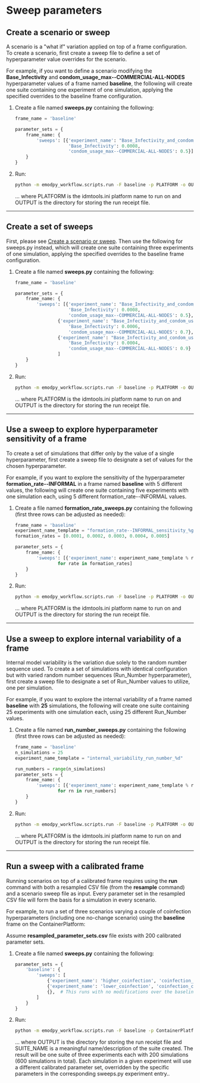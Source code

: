 # Sweep parameters

## Create a scenario or sweep

A scenario is a "what if" variation applied on top of a frame configuration. To create a scenario, first create a sweep
file to define a set of hyperparameter value overrides for the scenario.

For example, if you want to define a scenario modifying the **Base_Infectivity** and 
**condom_usage_max--COMMERCIAL-ALL-NODES** hyperparameter values of a frame named **baseline**, the following will
create one suite containing one experiment of one simulation, applying the specified overrides to the baseline frame
configuration.

1. Create a file named **sweeps.py** containing the following:

    ```python linenums="1"
    frame_name = 'baseline'

    parameter_sets = {
        frame_name: {
            'sweeps': [{'experiment_name': "Base_Infectivity_and_condom_usage_max_scenario",
                        'Base_Infectivity': 0.0008,
                        'condom_usage_max--COMMERCIAL-ALL-NODES': 0.5}]
        }
    }
    ```

2. Run:

    ```bash
    python -m emodpy_workflow.scripts.run -F baseline -p PLATFORM -o OUTPUT -N BaseInfectivityAndCondomMaxScenario -S sweeps.py
    ```

    ... where PLATFORM is the idmtools.ini platform name to run on and  OUTPUT is the directory for storing the run receipt 
    file.

---

## Create a set of sweeps

First, please see [Create a scenario or sweep](#create-a-scenario-or-sweep). Then use the following for sweeps.py instead, which 
will create one suite containing three experiments of one simulation, applying the specified overrides to the baseline frame
configuration.

1. Create a file named **sweeps.py** containing the following:

    ```python linenums="1"
    frame_name = 'baseline'

    parameter_sets = {
        frame_name: {
            'sweeps': [{'experiment_name': "Base_Infectivity_and_condom_usage_max_scenario_1",
                        'Base_Infectivity': 0.0008,
                        'condom_usage_max--COMMERCIAL-ALL-NODES': 0.5},
                    {'experiment_name': "Base_Infectivity_and_condom_usage_max_scenario_2",
                        'Base_Infectivity': 0.0006,
                        'condom_usage_max--COMMERCIAL-ALL-NODES': 0.7},
                    {'experiment_name': "Base_Infectivity_and_condom_usage_max_scenario_3",
                        'Base_Infectivity': 0.0004,
                        'condom_usage_max--COMMERCIAL-ALL-NODES': 0.9}
                    ]
        }
    }
    ```

2. Run:

    ```bash
    python -m emodpy_workflow.scripts.run -F baseline -p PLATFORM -o OUTPUT -N BaseInfectivityAndCondomMaxScenarios3 -S sweeps.py
    ```

    ... where PLATFORM is the idmtools.ini platform name to run on and  OUTPUT is the directory for storing the run receipt 
    file.

---

## Use a sweep to explore hyperparameter sensitivity of a frame

To create a set of simulations that differ only by the value of a single hyperparameter, first create a sweep file to 
designate a set of values for the chosen hyperparameter.

For example, if you want to explore the sensitivity of the hyperparameter **formation_rate--INFORMAL** in a frame
named **baseline** with 5 different values, the following will create one suite containing five experiments with one
simulation each, using 5 different formation_rate--INFORMAL values.

1. Create a file named **formation_rate_sweeps.py** containing the following (first three rows can be adjusted as needed):

    ```python linenums="1"
    frame_name = 'baseline'
    experiment_name_template = "formation_rate--INFORMAL_sensitivity_%g"
    formation_rates = [0.0001, 0.0002, 0.0003, 0.0004, 0.0005]

    parameter_sets = {
        frame_name: {
            'sweeps': [{'experiment_name': experiment_name_template % rate, 'formation_rate--INFORMAL': rate}
                    for rate in formation_rates]
        }
    }
    ```

2. Run:

    ```bash
    python -m emodpy_workflow.scripts.run -F baseline -p PLATFORM -o OUTPUT -N BaselineInformalFormationRate5 -S formation_rate_sweeps.py
    ```

    ... where PLATFORM is the idmtools.ini platform name to run on and  OUTPUT is the directory for storing the run receipt 
    file.

---

## Use a sweep to explore internal variability of a frame

Internal model variability is the variation due solely to the random number sequence used. To create a set of
simulations with identical configuration but with varied random number sequences (Run_Number hyperparameter), first 
create a sweep file to designate a set of Run_Number values to utilize, one per simulation.

For example, if you want to explore the internal variability of a frame named **baseline** with **25** simulations, 
the following will create one suite containing 25 experiments with one simulation each, using 25 different Run_Number 
values.

1. Create a file named **run_number_sweeps.py** containing the following (first three rows can be adjusted as needed):

    ```python linenums="1"
    frame_name = 'baseline'
    n_simulations = 25
    experiment_name_template = "internal_variability_run_number_%d"

    run_numbers = range(n_simulations)
    parameter_sets = {
        frame_name: {
            'sweeps': [{'experiment_name': experiment_name_template % rn, 'Run_Number': rn} 
                    for rn in run_numbers]
        }
    }
    ```

2. Run:

    ```bash
    python -m emodpy_workflow.scripts.run -F baseline -p PLATFORM -o OUTPUT -N BaselineInternalVariability25 -S run_number_sweeps.py
    ```

    ... where PLATFORM is the idmtools.ini platform name to run on and  OUTPUT is the directory for storing the run receipt 
    file.

---

## Run a sweep with a calibrated frame

Running scenarios on top of a calibrated frame requires using the **run** command with both a resampled CSV file (from
the **resample** command) and a scenario sweep file as input. Every parameter set in the resampled CSV file will form 
the basis for a simulation in every scenario.

For example, to run a set of three scenarios varying a couple of coinfection hyperparameters (including one no-change 
scenario) using the **baseline** frame on the ContainerPlatform:

Assume **resampled_parameter_sets.csv** file exists with 200 calibrated parameter sets.

1. Create a file named **sweeps.py** containing the following:

    ```python linenums="1"
    parameter_sets = {
        'baseline': {
            'sweeps': [
                {'experiment_name': 'higher_coinfection', 'coinfection_coverage_HIGH': 0.5, 'coinfection_coverage_LOW': 0.4},
                {'experiment_name': 'lower_coinfection', 'coinfection_coverage_HIGH': 0.2, 'coinfection_coverage_LOW': 0.02},
                {},  # This runs with no modifications over the baseline and is auto-named "baseline"
            ]
        }
    }
    ```

2. Run:

    ```bash
    python -m emodpy_workflow.scripts.run -F baseline -p ContainerPlatform -o OUTPUT -N SUITE_NAME -s resampled_parameter_sets.csv -S sweeps.py
    ```

    ... where OUTPUT is the directory for storing the run receipt file and
    SUITE_NAME is a meaningful name/description of the suite created. The result will be one suite of three experiments each with
    200 simulations (600 simulations in total). Each simulation in a given experiment will use a different calibrated 
    parameter set, overridden by the specific parameters in the corresponding sweeps.py experiment entry..

